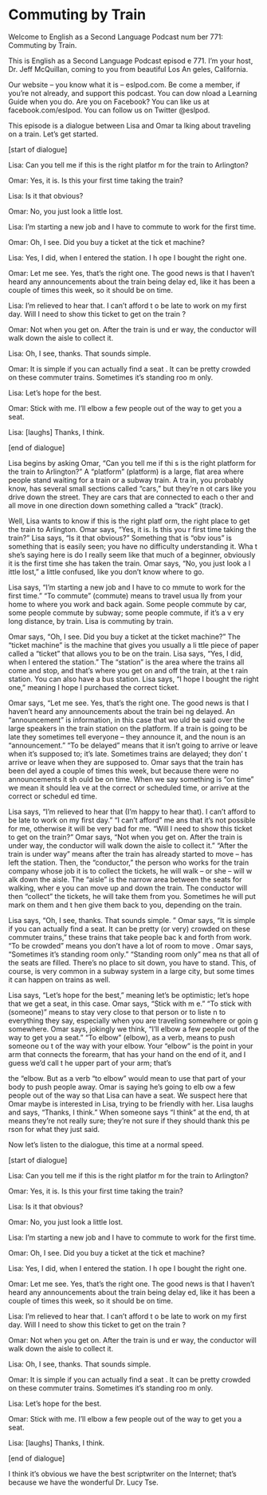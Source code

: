 # Commuting by Train

Welcome to English as a Second Language Podcast num ber 771: Commuting by Train.

This is English as a Second Language Podcast episod e 771.  I’m your host, Dr. Jeff McQuillan, coming to you from beautiful Los An geles, California.

Our website – you know what it is – eslpod.com.  Be come a member, if you’re not already, and support this podcast.  You can dow nload a Learning Guide when you do.  Are you on Facebook?  You can like us  at facebook.com/eslpod. You can follow us on Twitter @eslpod.

This episode is a dialogue between Lisa and Omar ta lking about traveling on a train.  Let’s get started.

[start of dialogue]

Lisa:  Can you tell me if this is the right platfor m for the train to Arlington?

Omar:  Yes, it is.  Is this your first time taking the train?

Lisa:  Is it that obvious?

Omar:  No, you just look a little lost.

Lisa:  I’m starting a new job and I have to commute  to work for the first time.

Omar:  Oh, I see.  Did you buy a ticket at the tick et machine?

Lisa:  Yes, I did, when I entered the station.  I h ope I bought the right one.

Omar:  Let me see.  Yes, that’s the right one.  The  good news is that I haven’t heard any announcements about the train being delay ed, like it has been a couple of times this week, so it should be on time.

Lisa:  I’m relieved to hear that.  I can’t afford t o be late to work on my first day. Will I need to show this ticket to get on the train ?

Omar:  Not when you get on.  After the train is und er way, the conductor will walk down the aisle to collect it.

Lisa:  Oh, I see, thanks.  That sounds simple.

Omar:  It is simple if you can actually find a seat .  It can be pretty crowded on these commuter trains.  Sometimes it’s standing roo m only.

Lisa:  Let’s hope for the best.

Omar:  Stick with me.  I’ll elbow a few people out of the way to get you a seat.

Lisa:  [laughs]  Thanks, I think.

[end of dialogue]

Lisa begins by asking Omar, “Can you tell me if thi s is the right platform for the train to Arlington?”  A “platform” (platform) is a large, flat area where people stand waiting for a train or a subway train.  A tra in, you probably know, has several small sections called “cars,” but they’re n ot cars like you drive down the street.  They are cars that are connected to each o ther and all move in one direction down something called a “track” (track).

Well, Lisa wants to know if this is the right platf orm, the right place to get the train to Arlington.  Omar says, “Yes, it is.  Is this you r first time taking the train?”  Lisa says, “Is it that obvious?”  Something that is “obv ious” is something that is easily seen; you have no difficulty understanding it.  Wha t she’s saying here is do I really seem like that much of a beginner, obviously  it is the first time she has taken the train.  Omar says, “No, you just look a l ittle lost,” a little confused, like you don’t know where to go.

Lisa says, “I’m starting a new job and I have to co mmute to work for the first time.”  “To commute” (commute) means to travel usua lly from your home to where you work and back again.  Some people commute  by car, some people commute by subway; some people commute, if it’s a v ery long distance, by train. Lisa is commuting by train.

Omar says, “Oh, I see.  Did you buy a ticket at the  ticket machine?”  The “ticket machine” is the machine that gives you usually a li ttle piece of paper called a “ticket” that allows you to be on the train.  Lisa says, “Yes, I did, when I entered the station.”  The “station” is the area where the trains all come and stop, and that’s where you get on and off the train, at the t rain station.  You can also have a bus station.  Lisa says, “I hope I bought the right  one,” meaning I hope I purchased the correct ticket.

Omar says, “Let me see.  Yes, that’s the right one.   The good news is that I haven’t heard any announcements about the train bei ng delayed.  An “announcement” is information, in this case that wo uld be said over the large speakers in the train station on the platform.  If a train is going to be late they sometimes tell everyone – they announce it, and the  noun is an “announcement.” “To be delayed” means that it isn’t going to arrive  or leave when it’s supposed to; it’s late.  Sometimes trains are delayed; they don’ t arrive or leave when they are supposed to.  Omar says that the train has been del ayed a couple of times this week, but because there were no announcements it sh ould be on time.  When we say something is “on time” we mean it should lea ve at the correct or scheduled time, or arrive at the correct or schedul ed time.

Lisa says, “I’m relieved to hear that (I’m happy to  hear that).  I can’t afford to be late to work on my first day.”  “I can’t afford” me ans that it’s not possible for me, otherwise it will be very bad for me.  “Will I need  to show this ticket to get on the train?”  Omar says, “Not when you get on.  After the train is under way, the conductor will walk down the aisle to collect it.”  “After the train is under way” means after the train has already started to move –  has left the station.  Then, the “conductor,” the person who works for the train  company whose job it is to collect the tickets, he will walk – or she – will w alk down the aisle.  The “aisle” is the narrow area between the seats for walking, wher e you can move up and down the train.  The conductor will then “collect” the tickets, he will take them from you.  Sometimes he will put mark on them and t hen give them back to you, depending on the train.

Lisa says, “Oh, I see, thanks.  That sounds simple. ”  Omar says, “It is simple if you can actually find a seat.  It can be pretty (or  very) crowded on these commuter trains,” these trains that take people bac k and forth from work.  “To be crowded” means you don’t have a lot of room to move .  Omar says, “Sometimes it’s standing room only.”  “Standing room only” mea ns that all of the seats are filled.  There’s no place to sit down, you have to stand.  This, of course, is very common in a subway system in a large city, but some times it can happen on trains as well.

Lisa says, “Let’s hope for the best,” meaning let’s  be optimistic; let’s hope that we get a seat, in this case.  Omar says, “Stick with m e.”  “To stick with (someone)” means to stay very close to that person or to liste n to everything they say, especially when you are traveling somewhere or goin g somewhere.  Omar says, jokingly we think, “I’ll elbow a few people out of the way to get you a seat.”  “To elbow” (elbow), as a verb, means to push someone ou t of the way with your elbow.  Your “elbow” is the point in your arm that connects the forearm, that has your hand on the end of it, and I guess we’d call t he upper part of your arm; that’s

the “elbow.  But as a verb “to elbow” would mean to  use that part of your body to push people away.  Omar is saying he’s going to elb ow a few people out of the way so that Lisa can have a seat.  We suspect here that Omar maybe is interested in Lisa, trying to be friendly with her.   Lisa laughs and says, “Thanks, I think.”  When someone says “I think” at the end, th at means they’re not really sure; they’re not sure if they should thank this pe rson for what they just said.

Now let’s listen to the dialogue, this time at a normal speed.

[start of dialogue]

Lisa:  Can you tell me if this is the right platfor m for the train to Arlington?

Omar:  Yes, it is.  Is this your first time taking the train?

Lisa:  Is it that obvious?

Omar:  No, you just look a little lost.

Lisa:  I’m starting a new job and I have to commute  to work for the first time.

Omar:  Oh, I see.  Did you buy a ticket at the tick et machine?

Lisa:  Yes, I did, when I entered the station.  I h ope I bought the right one.

Omar:  Let me see.  Yes, that’s the right one.  The  good news is that I haven’t heard any announcements about the train being delay ed, like it has been a couple of times this week, so it should be on time.

Lisa:  I’m relieved to hear that.  I can’t afford t o be late to work on my first day. Will I need to show this ticket to get on the train ?

Omar:  Not when you get on.  After the train is und er way, the conductor will walk down the aisle to collect it.

Lisa:  Oh, I see, thanks.  That sounds simple.

Omar:  It is simple if you can actually find a seat .  It can be pretty crowded on these commuter trains.  Sometimes it’s standing roo m only.

Lisa:  Let’s hope for the best.

Omar:  Stick with me.  I’ll elbow a few people out of the way to get you a seat.

Lisa:  [laughs]  Thanks, I think.

[end of dialogue]

I think it’s obvious we have the best scriptwriter on the Internet; that’s because we have the wonderful Dr. Lucy Tse.





